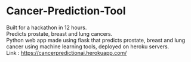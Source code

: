 # Cancer-Prediction-Tool
Built for a hackathon in 12 hours.  
Predicts prostate, breast and lung cancers.  
Python web app made using flask that predicts prostate, breast and lung cancer using machine learning tools, deployed on heroku servers.  
Link : https://cancerpredictionai.herokuapp.com/
